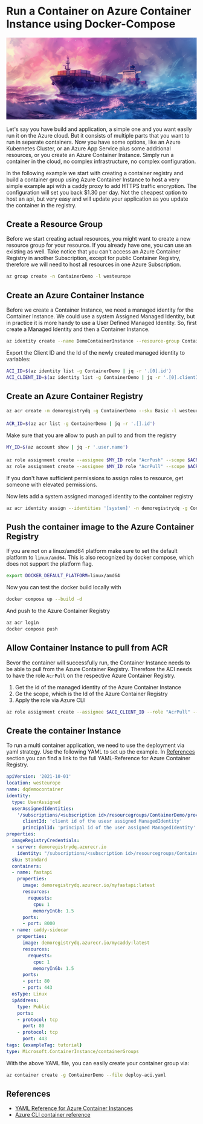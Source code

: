 # Run a Container on Azure Container Instance using Docker-Compose

![Container ship sailing the seas](/assets/ship_small.png)

Let's say you have build and application, a simple one and you want easily run it on the Azure cloud. But it consists of multiple parts that you want to run in seperate containers. Now you have some options, like an Azure Kubernetes Cluster, or an Azure App Service plus some additional resources, or you create an Azure Container Instance. Simply run a container in the cloud, no complex infrastructure, no complex configuration.

In the following example we start with creating a container registry and build a container group using Azure Container Instance to host a very simple example api with a caddy proxy to add HTTPS traffic encryption. The configuration will set you back $1.30 per day. Not the cheapest option to host an api, but very easy and will update your application as you update the container in the registry.

## Create a Resource Group

Before we start creating actual resources, you might want to create a new
resource group for your resource. If you already have one, you can use an
existing as well. Take notice that you can't access an Azure Container Registry in
another Subscription, except for public Container Registry, therefore we will need to host all resources in one Azure Subscription.

```bash
az group create -n ContainerDemo -l westeurope
```

## Create an Azure Container Instance

Before we create a Container Instance, we need a managed identity for the
Container Instance. We could use a system Assigned Managed Identity, but in
practice it is more handy to use a User Defined Managed Identity. So, first
create a Managed Identity and then a Container Instance.

```bash
az identity create --name DemoContainerInstance --resource-group ContainerDemo
```

Export the Client ID and the Id of the newly created managed identity to variables:

```bash
ACI_ID=$(az identity list -g ContainerDemo | jq -r '.[0].id')
ACI_CLIENT_ID=$(az identity list -g ContainerDemo | jq -r '.[0].clientId')
```

## Create an Azure Container Registry

```bash
az acr create -m demoregistrydq -g ContainerDemo --sku Basic -l westeurope

ACR_ID=$(az acr list -g ContainerDemo | jq -r '.[].id')
```

Make sure that you are allow to push an pull to and from the registry

```bash
MY_ID=$(az account show | jq -r '.user.name')

az role assignment create --assignee $MY_ID role "AcrPush" --scope $ACR_ID
az role assignment create --assignee $MY_ID role "AcrPull" --scope $ACR_ID
```

If you don't have sufficient permissions to assign roles to resource, get someone with elevated permissions.

Now lets add a system assigned managed identity to the container registry

```bash
az acr identity assign --identities '[system]' -n demoregistrydq -g ContainerDemo
```

## Push the container image to the Azure Container Registry

If you are not on a linux/amd64 platform make sure to set the default platform
to `linux/amd64`. This is also recognized by docker compose, which does not
support the platform flag.

```bash
export DOCKER_DEFAULT_PLATFORM=linux/amd64
```

Now you can test the docker build locally with

```bash
docker compose up --build -d
```

And push to the Azure Container Registry

```bash
az acr login
docker compose push
```

## Allow Container Instance to pull from ACR

Bevor the container will successfully run, the Container Instance needs to be
able to pull from the Azure Container Registry. Therefore the ACI needs to have
the role `AcrPull` on the respective Azure Container Registry.

1. Get the id of the managed identity of the Azure Container Instance
2. Ge the scope, which is the Id of the Azure Container Registry
3. Apply the role via Azure CLI

```bash
az role assignment create --assignee $ACI_CLIENT_ID --role "AcrPull" --scope $ACR_ID
```

## Create the container Instance

To run a multi container application, we need to use the deployment via yaml strategy. Use the following YAML to set up the example. In [References](#references) section you can find a link to the full YAML-Reference for Azure Container Registry.

```yaml
apiVersion: '2021-10-01'
location: westeurope
name: dqdemocontainer
identity:
  type: UserAssigned
  userAssignedIdentities:
    '/subscriptions/<subscription id>/resourcegroups/ContainerDemo/providers/Microsoft.ManagedIdentity/userAssignedIdentities/DQDemoContainer':
      clientId: 'client id of the usesr assigned ManagedIdentity'
      principalId: 'principal id of the user assigned ManagedIdentity'
properties:
  imageRegistryCredentials:
  - server: demoregistrydq.azurecr.io
    identity: "/subscriptions/<subscription id>/resourcegroups/ContainerDemo/providers/Microsoft.ManagedIdentity/userAssignedIdentities/DQDemoContainer"
  sku: Standard
  containers:
  - name: fastapi
    properties:
      image: demoregistrydq.azurecr.io/myfastapi:latest
      resources:
        requests:
          cpu: 1
          memoryInGb: 1.5
      ports:
      - port: 8000
  - name: caddy-sidecar
    properties:
      image: demoregistrydq.azurecr.io/mycaddy:latest
      resources:
        requests:
          cpu: 1
          memoryInGb: 1.5
      ports:
      - port: 80
      - port: 443
  osType: Linux
  ipAddress:
    type: Public
    ports:
    - protocol: tcp
      port: 80
    - protocol: tcp
      port: 443
tags: {exampleTag: tutorial}
type: Microsoft.ContainerInstance/containerGroups
```

With the above YAML file, you can easily create your container group via:

```bash
az container create -g ContainerDemo --file deploy-aci.yaml
```

## References

- [YAML Reference for Azure Container Instances](https://learn.microsoft.com/en-us/azure/container-instances/container-instances-reference-yaml)
- [Azure CLI container reference](https://learn.microsoft.com/en-us/cli/azure/container?view=azure-cli-latest)
